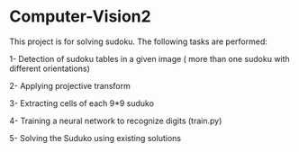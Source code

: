 # Computer-Vision2
This project is for solving sudoku. The following tasks are performed:

1- Detection of sudoku tables in a given image ( more than one sudoku with different orientations)

2- Applying projective transform

3- Extracting cells of each 9*9 suduko 

4- Training a neural network to recognize digits (train.py)

5- Solving the Suduko using existing solutions 

